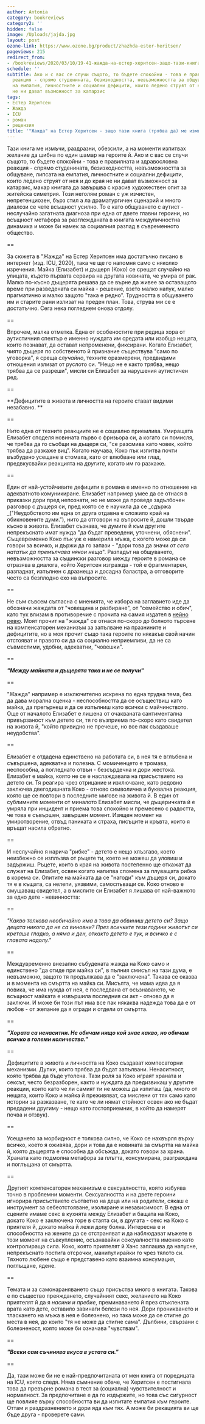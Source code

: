 ```yaml
---
author: Antonia
category: bookreviews
category2: ''
hidden: false
image: /Uploads/jajda.jpg
layout: post
ozone-link: https://www.ozone.bg/product/zhazhda-ester-heritsen/
pageviews: 215
redirect_from:
- /bookreviews/2020/03/10/19-41-жажда-на-естер-херитсен-защо-тази-книга-трябва-да-ме-измъчи
schedule: ''
subtitle: Ако и с вас се случи същото, то бъдете спокойни - това е правилната и здравословна
  реакция - спрямо студенината, безизходността, невъзможността за общуване, липсата
  на емпатия, личностните и социални дефицити, които ледено струят от нея и до края
  не ни дават възможност за катарзис
tags:
- Естер Херитсен
- Жажда
- ICU
- роман
- рецензия
title: '"Жажда" на Естер Херитсен - защо тази книга (трябва да) ме измъчи'
---
```


Тази книга ме измъчи, раздразни, обезсили, а на моменти изпитвах желание да шибна по един шамар на героите й. Ако и с вас се случи същото, то бъдете спокойни - това е правилната и здравословна реакция - спрямо студенината, безизходността, невъзможността за общуване, липсата на емпатия, личностните и социални дефицити, които ледено струят от нея и до края не ни дават възможност за катарзис, макар книгата да завършва с красив художествен опит за житейска симетрия. Този неголям роман с уж изчистен, непретенциозен, бърз стил а ла драматургичен сценарий и много диалози се чете всъщност усилно. То е като общуването с аутист - неслучайно загатната диагноза при една от двете главни героини, но всъщност метафора за разглежданата в книгата междуличностна динамика и може би намек за социалния разпад в съвременното общество. 

\==

За сюжета в "Жажда" на Естер Херитсен има достатъчно писано в интернет (изд. ICU, 2020), така че ще го напомня само с няколко изречения. Mайка (Елизабет) и дъщеря (Коко) се срещат случайно на улицата, където първата сервира на другата новината, че умира от рак. Малко по-късно дъщерята решава да се върне да живее за оставащото време при разведената си майка - решение, взето малко напук, малко прагматично и малко защото "така е редно". Трудността в общуването им и старите рани излизат на преден план. Това, струва ми се е достатъчно. Сега нека погледнем онова отдолу.

\==

Впрочем, малка отметка. Една от особеностите при редица хора от аутистичния спектър е именно нуждата им средата или изобщо нещата, които познават, да остават непроменени, фиксирани. Когато Елизабет, чиято дъщеря по собственото й признание съществува "само по уговорка", я среща _случайно_, техните оразмерени, предвидими отношения излизат от руслото си. "Нещо не е както трябва, нещо трябва да се разреши", мисли си Елизабет за нарушения аутистичен ред.

\==

**Дефицитите в живота и личността на героите стават видими незабавно. **

\==

Нито една от техните реакциите не e социално приемлива. Умиращата Елизабет споделя новината първо с фризьора си, а когато си помисля, че трябва да го съобщи на дъщеря си, "се разсмива като човек, който трябва да разкаже виц". Когато научава, Коко пък изпитва почти възбудено усещане в стомаха, като от влюбване или глад, предвкусвайки реакцията на _другите_, когато им го разкаже. 

\==

Един от най-устойчивите дефицити в романа е именно по отношение на адекватното комуникиране. Елизабет например умее да се отнася в приказки дори пред непознати, но не може да проведе задълбочен разговор с дъщеря си, пред която се е научила да се _сдържа _("Неудобството им една от друга отдавна е сложило край на обикновените думи."), нито да отговори на въпросите й, дошли твърде късно в живота. Елизабет съзнава, че думите й към другите непрекъснато имат нужда "да бъдат преведени, уточнени, обяснени". Същевременно Коко пък уж е намерила мъжа, с когото може да си говори за всичко, и държи да го запази - "дори това да значи _от сега нататък да премълчава някои неща_". Рaзпадът на общуването, невъзможността за същински разговор между героите в романа се отразява в диалога, който Херитсен изгражда - той е фрагментарен, разпаднат, изпълнен с дразнеща и досадна баластра, а отговорите често са безплодно ехо на въпросите.  

\==  

Не съм съвсем съгласна с мненията, че избора на заглавието иде да обозначи жаждата от "човещина и разбиране", от "семейство и обич", като тук влизам в противоречие с прочита на самия издател в [нейно ревю](https://www.goodreads.com/review/show/3175506752?fbclid=IwAR3kGrzftm56Sq2RdfL0geacLuYBn4dBPk80Kqw0D_g9cazqc2WgUSiYZWQ). Моят прочит на "жажда" се отнася по-скоро до болното търсене на компенсаторен механизъм за запълване на празнините и дефицитите, но в моя прочит също така героите по някакъв свой начин отстояват и правото си да са социално неприемливи, да не са съвместими, удобни, адекватни, "човешки". 

\==

**_"Между майката и дъщерята така и не се получи"_**

\==

"Жажда" например е изключително искрена по една трудна тема, без да дава морална оценка - неспособността да се осъществиш като майка, да прегърнеш и да се изпълниш като всички с майчинството. Още от началото Елизабет е лишена от очакваната сантиментална привързаност към детето си, тя го възприема по-скоро като свидетел на живота й, "който привидно не пречеше, но все пак създаваше неудобства". 

\==

Елизабет е отдадена единствено на работата си, в нея тя е вглъбена и съвършена, адекватна и полезна. С момиченцето е тромава, неспособна, а погледнато отвън - безсърдечна и дори жестока. Елизабет е майка, която не се е наслаждавала на присъствието на детето си. Тя реагира чрез отрицание и изключване, като редовно заключва двегодишната Коко - отново символична и буквална реакция, която ще се повтори в последните мигове на живота й. В един от сублимните моменти от миналото Елизабет мисли, че дъщеричката й е умряла при инцидент и приема това спокойно и премесено с радостта, че това е съвършен, завършен момент. Изящен момент на умиротворение, отвъд паниката и страха, писъците и кръвта, които я връщат насила обратно.

\==

И неслучайно я нарича "рибке" - детето е нещо хлъзгаво, което неизбежно се изплъзва от ръцете ти, което не можеш да уловиш и задържиш. Ръцете, които в края на живота постепенно ще откажат да служат на Елизабет, освен когато напипва спомена за плуващата рибка в корема си. Опитите на майката да се "нагоди" към дъщеря си, докато тя е в къщата, са нелепи, уязвими, самоспъващи се. Коко отново е смущаващ свидетел, а в мислите си Елизабет я лишава от най-важното за едно дете - невинността:

\==  

_"Какво толкова необичайно има в това да обвиниш детето си? Защо децата никога да не са виновни? През всичките тези години животът си креташе гладко, а няма и ден, откакто детето е тук, и всичко е с главата надолу."_

\==

Междувременно внезапно събудената жажда на Коко само и единствено "да отиде при майка си", в пълния смисъл на тази дума, е невъзможно, защото тя продължава да е "заключена". Такава се оказва и в момента на смъртта на майка си. Мисълта, че мама идва да я повика, че има нужда от нея, е последвана от осъзнаването, че всъщност майката е извършила последния си акт - отново да я заключи. И може би този път има все пак някаква надежда това да е от любов - от желание да я огради и отдели от смъртта. 

\==

_**"Хората са ненаситни. Не обичам нищо кой знае какво, но обичам всичко в големи количества."**_

\==

Дефицитите в живота и личността на Коко създават компесаторни механизми. Дупки, които трябва да бъдат запълвани. Ненаситност, която трябва да бъде утолена. Тази роля за Коко играят храната и сексът, често безразборен, както и нуждата да предизвикаш у другите реакции, които като че ли самият ти не можеш да изпиташ (да, много от нещата, които Коко и майка й преживяват, са мислени от  тях само като истории за разказване, те като че ли нямат стойност освен ако не бъдат предадени другиму - нещо като гостоприемник, в който да намерят почва и отзвук).

\==

Усещането за морбидност е толкова силно, че Коко се нахвърля върху всичко, което я оживява, дори и това да е новината за смъртта на майка й, която дъщерята е способна да обсъжда, докато говори за храна. Храната като подмолна метафора за плътта, консумирана, разграждана и поглъщана от смъртта.

\==

Другият компенсаторен механизъм е сексуалността, която избуява точно в проблемни моменти. Сексуалността и на двете героини игнорира присъствието съответно на деца или на родители, сякаш е инструмент за себеотстояване, изолиране и независимост. В една от сцените имаме секс в кухнята между Елизабет и бащата на Коко, докато Коко е заключена горе в стаята си, в другата - секс на Коко с приятеля й, докато майка й лежи долу болна. Интересна е и способността на жените да се отстраняват и да наблюдават мъжете в този момент на съвкупление, осъзнавайки сексуалността именно като контролираща сила. Коко, която приятелят й Ханс заплашва да напусне, непрекъснато постига отсрочки, манипулирайки го чрез тялото си. Тяхното любене също е представено като взаимна консумация, поглъщане, ядене. 

\==

Темата и за самонараняването също присъства много в книгата. Такова е по същество преяждането, случайният секс, желанието на Коко приятелят й да я _насини и пребие_, преминаването й през стъклената врата като дете, оставило завинаги белези по нея. Дори проникването и тласкането на мъжа в нея е болезнено, но така може да се стигне до места в нея, до които "тя не може да стигне сама". Дълбини, свързани с болезненост, която може би означава "чувствам".

\==

**_"Всеки сам съчинява вкуса в устата си."_**

\==

Да, тази може би не е най-предпочитаната от мен книга от поредицата на ICU, която следя. Няма съмнение обаче, че Херитсен е постигнала това да превърне романа в тест за (социална) чувствителност и нормалност. За предпочитане е да го издържите, но това със сигурност ще повлияе върху способността ви да изпитате емпатия към героите. Оттам и раздразнението и дори яда към тях. А може би рекацията ви ще бъде друга - проверете сами.